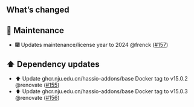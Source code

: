 ## What’s changed

## 🧰 Maintenance

- 🎆 Updates maintenance/license year to 2024 @frenck ([#157](https://github.com/hassio-addons/addon-chrony/pull/157))

## ⬆️ Dependency updates

- ⬆️ Update ghcr.nju.edu.cn/hassio-addons/base Docker tag to v15.0.2 @renovate ([#155](https://github.com/hassio-addons/addon-chrony/pull/155))
- ⬆️ Update ghcr.nju.edu.cn/hassio-addons/base Docker tag to v15.0.3 @renovate ([#156](https://github.com/hassio-addons/addon-chrony/pull/156))
